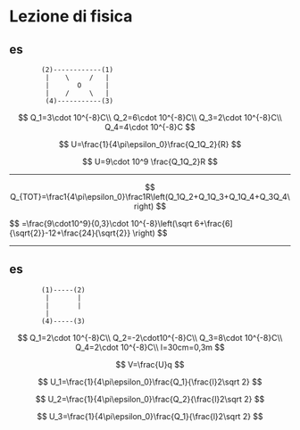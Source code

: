 # Lezione di fisica

## es

			(2)------------(1)
			 |    \     /   |
			 |       O      |
			 |    /     \   |
			 (4)-----------(3)
$$
Q_1=3\cdot 10^{-8}C\\
Q_2=6\cdot 10^{-8}C\\
Q_3=2\cdot 10^{-8}C\\
Q_4=4\cdot 10^{-8}C
$$

$$
U=\frac{1}{4\pi\epsilon_0}\frac{Q_1Q_2}{R}
$$

$$
U=9\cdot 10^9 \frac{Q_1Q_2}R
$$


---

$$
Q_{TOT}=\frac1{4\pi\epsilon_0}\frac1R\left(Q_1Q_2+Q_1Q_3+Q_1Q_4+Q_3Q_4\right)
$$

$$
=\frac{9\cdot10^9}{0,3}\cdot 10^{-8}\left(\sqrt 6+\frac{6]{\sqrt{2}}-12+\frac{24}{\sqrt{2}} \right)
$$


---
## es
			(1)-----(2)
			 |       |
			 |       |
			 |       
			(4)-----(3)

$$
Q_1=2\cdot 10^{-8}C\\
Q_2=-2\cdot10^{-8}C\\
Q_3=8\cdot 10^{-8}C\\
Q_4=2\cdot 10^{-8}C\\
l=30cm=0,3m
$$


$$
V=\frac{U}q
$$

$$
U_1=\frac{1}{4\pi\epsilon_0}\frac{Q_1}{\frac{l}2\sqrt 2}
$$


$$
U_2=\frac{1}{4\pi\epsilon_0}\frac{Q_2}{\frac{l}2\sqrt 2}
$$


$$
U_3=\frac{1}{4\pi\epsilon_0}\frac{Q_1}{\frac{l}2\sqrt 2}
$$

<!--stackedit_data:
eyJoaXN0b3J5IjpbMjYwODg1MTUwXX0=
-->